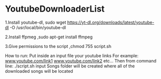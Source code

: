 # YoutubeDownloaderList
1.Install youtube-dl,
sudo wget https://yt-dl.org/downloads/latest/youtube-dl -O /usr/local/bin/youtube-dl

2.Install ffpmeg
,sudo apt-get install ffmpeg

3.Give permissions to the script
,chmod 755 script.sh

How to run:
Put inside an input file your youtube links 
For example:
www.youtube.com/link1
www.youtube.com/link2
etc...
Then from command line:
./script.sh input
Songs folder will be created where all of the downloaded songs will be located
